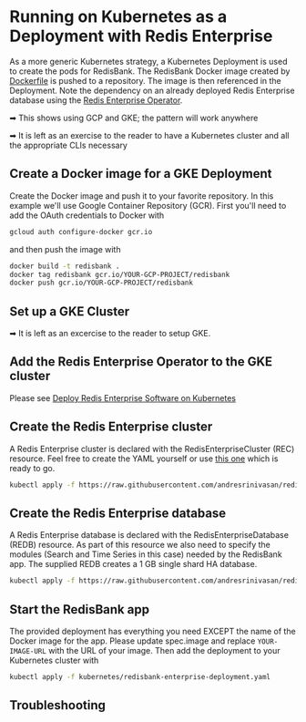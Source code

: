 # Running on Kubernetes as a Deployment with Redis Enterprise

As a more generic Kubernetes strategy, a Kubernetes Deployment is used to create the pods for RedisBank. The RedisBank Docker image created by [Dockerfile](./Dockerfile) is pushed to a repository. The image is then referenced in the Deployment. Note the dependency on an already deployed Redis Enterprise database using the [Redis Enterprise Operator](https://docs.redis.com/latest/kubernetes/).

➡ This shows using GCP and GKE; the pattern will work anywhere

➡ It is left as an exercise to the reader to have a Kubernetes cluster and all the appropriate CLIs necessary

## Create a Docker image for a GKE Deployment

Create the Docker image and push it to your favorite repository. In this example we'll use Google Container Repository (GCR). First you'll need to add the OAuth credentials to Docker with 

```sh
gcloud auth configure-docker gcr.io
```

and then push the image with

```sh
docker build -t redisbank .
docker tag redisbank gcr.io/YOUR-GCP-PROJECT/redisbank
docker push gcr.io/YOUR-GCP-PROJECT/redisbank
```

## Set up a GKE Cluster

➡ It is left as an excercise to the reader to setup GKE.

## Add the Redis Enterprise Operator to the GKE cluster

Please see [Deploy Redis Enterprise Software on Kubernetes](https://docs.redis.com/latest/kubernetes/deployment/quick-start/)

## Create the Redis Enterprise cluster

A Redis Enterprise cluster is declared with the RedisEnterpriseCluster (REC) resource. Feel free to create the YAML yourself or use [this one](https://raw.githubusercontent.com/andresrinivasan/redis-enterprise-k8s-custom-resources/master/getting-started/rec.yaml) which is ready to go.

```sh
kubectl apply -f https://raw.githubusercontent.com/andresrinivasan/redis-enterprise-k8s-custom-resources/master/getting-started/rec.yaml
```

## Create the Redis Enterprise database

A Redis Enterprise database is declared with the RedisEnterpriseDatabase (REDB) resource. As part of this resource we also need to specify the modules (Search and Time Series in this case) needed by the RedisBank app. The supplied REDB creates a 1 GB single shard HA database.

```sh
kubectl apply -f https://raw.githubusercontent.com/andresrinivasan/redisbank/blob/work/kubernetes/redis-enterprise-database.yaml
```

## Start the RedisBank app

The provided deployment has everything you need EXCEPT the name of the Docker image for the app. Please update spec.image and replace `YOUR-IMAGE-URL` with the URL of your image. Then add the deployment to your Kubernetes cluster with 

```sh
kubectl apply -f kubernetes/redisbank-enterprise-deployment.yaml
```

## Troubleshooting
